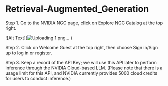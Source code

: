 # Retrieval-Augmented_Generation

Step 1. Go to the NVIDIA NGC page, click on Explore NGC Catalog at the top right.

![Alt Text](![Uploading 1.png…]()
)

Step 2. Click on Welcome Guest at the top right, then choose Sign in/Sign up to log in or register.

Step 3. Keep a record of the API Key; we will use this API later to perform inference through the NVIDIA Cloud-based LLM. (Please note that there is a usage limit for this API, and NVIDIA currently provides 5000 cloud credits for users to conduct inference.)
